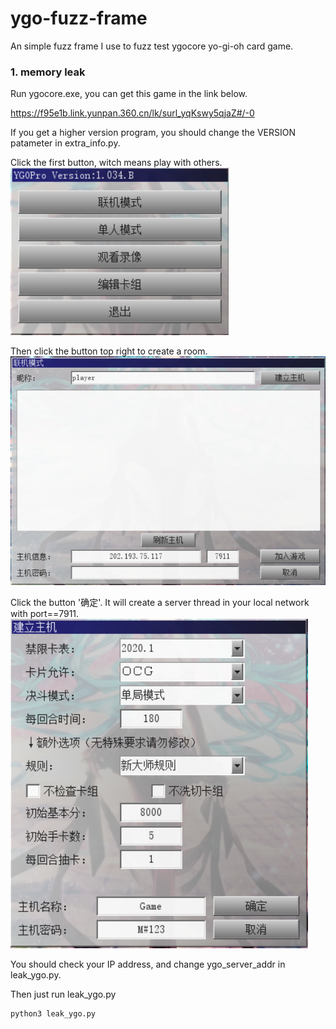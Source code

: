 # ygo-fuzz-frame

An simple fuzz frame I use to fuzz test ygocore yo-gi-oh card game.

### 1. memory leak

Run ygocore.exe, you can get this game in the link below.

https://f95e1b.link.yunpan.360.cn/lk/surl_yqKswy5qjaZ#/-0

If you get a higher version program, you should change the VERSION patameter in extra_info.py.

Click the first button, witch means play with others.
![](./pic/0.png)

Then click the button top right to create a room.
![](./pic/1.png)

Click the button '确定'. It will create a server thread in your local network with port==7911.
![](./pic/2.png)

You should check your IP address, and change ygo_server_addr in leak_ygo.py.

Then just run leak_ygo.py

```sh
python3 leak_ygo.py
```
